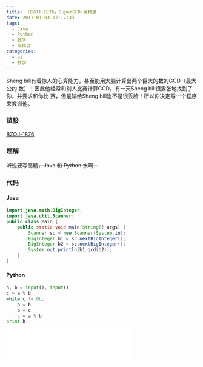 ```yaml
---
title: 「BZOJ-1876」SuperGCD-高精度
date: 2017-01-03 17:17:33
tags:
  - Java
  - Python
  - 数学
  - 高精度
categories:
  - oi
  - 数学
---
```

Sheng bill有着惊人的心算能力，甚至能用大脑计算出两个巨大的数的GCD（最大公约 数）！因此他经常和别人比赛计算GCD。有一天Sheng bill很嚣张地找到了你，并要求和你比 赛，但是输给Sheng bill岂不是很丢脸！所以你决定写一个程序来教训他。
<!-- more -->
### 链接
[BZOJ-1876](http://www.lydsy.com/JudgeOnline/problem.php?id=1876)
### 题解
~~听说要写高精，Java 和 Python 水啊...~~
### 代码
#### Java
``` java
import java.math.BigInteger;
import java.util.Scanner;
public class Main {
    public static void main(String[] args) {
        Scanner sc = new Scanner(System.in);
        BigInteger b1 = sc.nextBigInteger();
        BigInteger b2 = sc.nextBigInteger();
        System.out.println(b1.gcd(b2));
    }
}
```
#### Python
``` python
a, b = input(), input()
c = a % b
while c != 0L:
    a = b
    b = c
    c = a % b
print b
```
<iframe frameborder="no" border="0" marginwidth="0" marginheight="0" width=330 height=86 src="//music.163.com/outchain/player?type=2&id=28977339&auto=1&height=66"></iframe>
